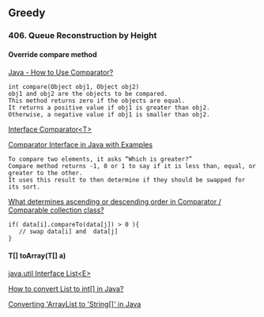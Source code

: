 ## Greedy

### 406. Queue Reconstruction by Height
#### Override compare method
[Java - How to Use Comparator?](https://www.tutorialspoint.com/java/java_using_comparator.htm)   

```
int compare(Object obj1, Object obj2)
obj1 and obj2 are the objects to be compared. 
This method returns zero if the objects are equal. 
It returns a positive value if obj1 is greater than obj2.
Otherwise, a negative value if obj1 is smaller than obj2.
```  

[Interface Comparator\<T\>](https://docs.oracle.com/javase/8/docs/api/java/util/Comparator.html#compare-T-T-)   

[Comparator Interface in Java with Examples](https://www.geeksforgeeks.org/comparator-interface-java/)   

```
To compare two elements, it asks “Which is greater?” 
Compare method returns -1, 0 or 1 to say if it is less than, equal, or greater to the other. 
It uses this result to then determine if they should be swapped for its sort.
```   


[What determines ascending or descending order in Comparator / Comparable collection class?](https://stackoverflow.com/questions/26107921/what-determines-ascending-or-descending-order-in-comparator-comparable-collect)   
```
if( data[i].compareTo(data[j]) > 0 ){
   // swap data[i] and  data[j]
}

```  

#### <T> T[] toArray(T[] a)
[java.util Interface List\<E\>](https://docs.oracle.com/javase/8/docs/api/java/util/List.html#toArray-T:A-)   
   
[How to convert List<Integer> to int[] in Java?](https://stackoverflow.com/questions/960431/how-to-convert-listinteger-to-int-in-java)     
   
[Converting 'ArrayList<String> to 'String[]' in Java](https://stackoverflow.com/questions/4042434/converting-arrayliststring-to-string-in-java)    




